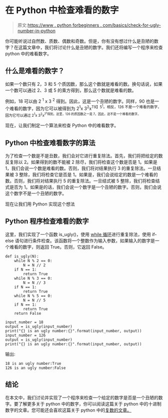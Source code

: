 # 在 Python 中检查难看的数字

> 原文:[https://www . python forbeginners . com/basics/check-for-ugly-number-in-python](https://www.pythonforbeginners.com/basics/check-for-ugly-number-in-python)

你可能听说过自然数、质数、偶数和奇数。但是，你有没有想过什么是丑陋的数字？在这篇文章中，我们将讨论什么是丑陋的数字。我们还将编写一个程序来检查 python 中的难看数字。

## 什么是难看的数字？

如果一个数只有 2，3 和 5 个质因数，那么这个数就是难看的数。换句话说，如果一个数可以通过 2、3 或 5 的乘方得到，那么这个数就是难看的数。

例如，18 可以由 2 <sup>1</sup> x 3 <sup>2</sup> 得到。因此，这是一个丑陋的数字。同样，90 也是一个难看的数字，因为它可以被得到为 2<sup>1</sup>x 3<sup>2</sup>x<sup>T9】5<sup>1</sup>。相反，126 不是一个难看的数字，因为它可以通过 2<sup>1</sup>x 3<sup>2</sup>x<sup>7<sup>1</sup>得到。这里，126 的质因数之一是 7。因此，这不是一个难看的数字。</sup></sup>

现在，让我们制定一个算法来检查 Python 中的难看数字。

## Python 中检查难看数字的算法

为了检查一个数是不是丑数，我们会对它进行重复除法。首先，我们将把给定的数反复除以 2。如果得到的数不能被 2 除尽，我们将检查这个数是否是 1。如果是 1，我们会说一个数是难看的数。否则，我们将对结果执行 3 的重复除法。一旦结果被 3 整除，我们将检查它是否是 1。如果是，我们会说给定的数是一个难看的数。否则，我们将对结果执行 5 的重复除法。一旦结式被 5 整除，我们将检查结式是否为 1。如果是的话，我们会说一个数字是一个丑陋的数字。否则，我们会说这个数字不是一个丑陋的数字。

现在让我们用 Python 实现这个想法

## Python 程序检查难看的数字

这里，我们实现了一个函数 is_ugly()，使用 [while 循环](https://www.pythonforbeginners.com/loops/python-while-loop)进行重复除法，使用 if-else 语句进行条件检查。该函数将一个整数作为输入参数，如果输入的数字是一个难看的数字，则返回 True。否则，它返回 False。

```
def is_ugly(N):
    while N % 2 == 0:
        N = N // 2
    if N == 1:
        return True
    while N % 3 == 0:
        N = N // 3
    if N == 1:
        return True
    while N % 5 == 0:
        N = N // 5
    if N == 1:
        return True
    return False

input_number = 18
output = is_ugly(input_number)
print("{} is an ugly number:{}".format(input_number, output))
input_number = 126
output = is_ugly(input_number)
print("{} is an ugly number:{}".format(input_number, output)) 
```

输出:

```
18 is an ugly number:True
126 is an ugly number:False
```

## 结论

在本文中，我们讨论并实现了一个程序来检查一个给定的数字是否是一个丑陋的数字。要了解更多关于 python 中的数字，你可以阅读这篇关于 python 中的十进制数字的文章。您可能还会喜欢这篇关于 python 中的[复数的文章。](https://www.pythonforbeginners.com/data-types/complex-numbers-in-python)